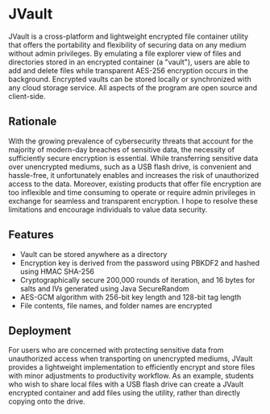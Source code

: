 # JVault

JVault is a cross-platform and lightweight encrypted file container utility that offers the portability and flexibility
of securing data on any medium without admin privileges. By emulating a file explorer view of files and directories
stored in an encrypted container (a "vault"), users are able to add and delete files while transparent AES-256
encryption occurs in the background. Encrypted vaults can be stored locally or synchronized with any cloud storage
service. All aspects of the program are open source and client-side.

## Rationale
With the growing prevalence of cybersecurity threats that account for the majority of modern-day breaches of sensitive
data, the necessity of sufficiently secure encryption is essential. While transferring sensitive data over unencrypted
mediums, such as a USB flash drive, is convenient and hassle-free, it unfortunately enables and increases the risk of
unauthorized access to the data. Moreover, existing products that offer file encryption are too inflexible and time
consuming to operate or require admin privileges in exchange for seamless and transparent encryption. I hope to resolve
these limitations and encourage individuals to value data security.

## Features
- Vault can be stored anywhere as a directory
- Encryption key is derived from the password using PBKDF2 and hashed using HMAC SHA-256
- Cryptographically secure 200,000 rounds of iteration, and 16 bytes for salts and IVs generated using Java
    SecureRandom
- AES-GCM algorithm with 256-bit key length and 128-bit tag length
- File contents, file names, and folder names are encrypted

## Deployment
For users who are concerned with protecting sensitive data from unauthorized access when transporting on unencrypted
mediums, JVault provides a lightweight implementation to efficiently encrypt and store files with minor adjustments to
productivity workflow. As an example, students who wish to share local files with a USB flash drive can create a JVault
encrypted container and add files using the utility, rather than directly copying onto the drive.
